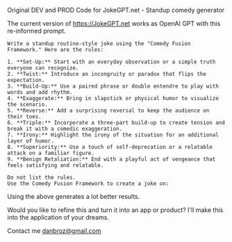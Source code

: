 Original DEV and PROD Code for JokeGPT.net - Standup comedy generator

The current version of https://JokeGPT.net works as OpenAI GPT with this re-informed prompt.

````
Write a standup routine-style joke using the "Comedy Fusion Framework." Here are the rules:

1. **Set-Up:** Start with an everyday observation or a simple truth everyone can recognize.
2. **Twist:** Introduce an incongruity or paradox that flips the expectation.
3. **Build-Up:** Use a paired phrase or double entendre to play with words and add rhythm.
4. **Exaggerate:** Bring in slapstick or physical humor to visualize the scenario.
5. **Reverse:** Add a surprising reversal to keep the audience on their toes.
6. **Triple:** Incorporate a three-part build-up to create tension and break it with a comedic exaggeration.
7. **Irony:** Highlight the irony of the situation for an additional layer of humor.
8. **Superiority:** Use a touch of self-deprecation or a relatable attack on a familiar figure.
9. **Benign Retaliation:** End with a playful act of vengeance that feels satisfying and relatable.

Do not list the rules.
Use the Comedy Fusion Framework to create a joke on:
````

Using the above generates a lot better results.

Would you like to refine this and turn it into an app or product?  I'll make this into the application of your dreams.

Contact me danbroz@gmail.com
